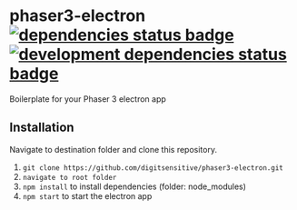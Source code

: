 # phaser3-electron [![dependencies status badge](https://david-dm.org/digitsensitive/phaser3-electron/status.svg?style=flat-square)](https://david-dm.org/digitsensitive/phaser3-electron) [![development dependencies status badge](https://david-dm.org/digitsensitive/phaser3-electron/dev-status.svg?style=flat-square)](https://david-dm.org/digitsensitive/phaser3-electron/?type=dev)
Boilerplate for your Phaser 3 electron app


## Installation

Navigate to destination folder and clone this repository.

1. `git clone https://github.com/digitsensitive/phaser3-electron.git`
2. `navigate to root folder`
3. `npm install` to install dependencies (folder: node_modules)
4. `npm start` to start the electron app
